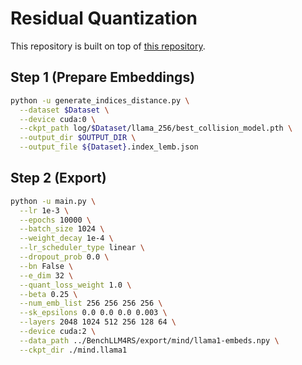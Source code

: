 # Residual Quantization

This repository is built on top of [this repository](https://github.com/RUCAIBox/LC-Rec/tree/main/index).

## Step 1 (Prepare Embeddings)

```bash
python -u generate_indices_distance.py \
  --dataset $Dataset \
  --device cuda:0 \
  --ckpt_path log/$Dataset/llama_256/best_collision_model.pth \
  --output_dir $OUTPUT_DIR \
  --output_file ${Dataset}.index_lemb.json
```

## Step 2 (Export)
```bash
python -u main.py \
  --lr 1e-3 \
  --epochs 10000 \
  --batch_size 1024 \
  --weight_decay 1e-4 \
  --lr_scheduler_type linear \
  --dropout_prob 0.0 \
  --bn False \
  --e_dim 32 \
  --quant_loss_weight 1.0 \
  --beta 0.25 \
  --num_emb_list 256 256 256 256 \
  --sk_epsilons 0.0 0.0 0.0 0.003 \
  --layers 2048 1024 512 256 128 64 \
  --device cuda:2 \
  --data_path ../BenchLLM4RS/export/mind/llama1-embeds.npy \
  --ckpt_dir ./mind.llama1
```